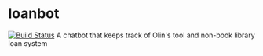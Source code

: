 # loanbot
[![Build Status](https://travis-ci.org/aloverso/loanbot.svg?branch=master)](https://travis-ci.org/aloverso/loanbot)
A chatbot that keeps track of Olin's tool and non-book library loan system

